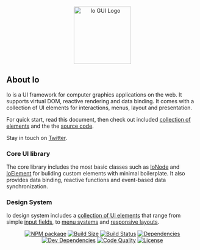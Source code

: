 <p align="center" style="margin-top:2em"><a href="https://io-gui.dev" target="_blank" rel="noopener noreferrer"><img width="150" src="https://io-gui.dev/io/images/logo/io-logo.svg" alt="Io GUI Logo"></a></p>

## About Io

Io is a UI framework for computer graphics applications on the web. It supports virtual DOM, reactive rendering and data binding. It comes with a collection of UI elements for interactions, menus, layout and presentation.

For quick start, read this document, then check out included [collection of elements](#doc=elements-core#IoItem) and the the <a href="https://github.com/io-gui/io/" target="_blank">source code</a>.

Stay in touch on [Twitter](https://twitter.com/io_gui_js).

### Core UI library

The core library includes the most basic classes such as [IoNode](#doc=core-classes#IoNode) and [IoElement](#doc=core-classes#IoElement) for buliding custom elements with minimal boilerplate. It also provides data binding, reactive functions and event-based data synchronization.

### Design System

Io design system includes a [collection of UI elements](#doc=elements-core#IoItem) that range from simple [input fields](#doc=elements-core#IoString), to [menu systems](#doc=elements-menus#IoMenuItem) and [responsive layouts](#doc=elements-layout#IoCollapsable).

<p align="center">
  <a href="https://www.npmjs.com/package/io-gui"><img src="https://img.shields.io/npm/v/io-gui.svg" alt="NPM package" /></a>
  <a href="https://bundlephobia.com/result?p=io-gui"><img src="https://badgen.net/bundlephobia/minzip/io-gui" alt="Build Size" /></a>
  <a href="https://travis-ci.org/io-gui/io"><img src="https://travis-ci.org/io-gui/io.svg?branch=dev" alt="Build Status" /></a>
  <a href="https://david-dm.org/io-gui/io"><img src="https://img.shields.io/david/io-gui/io.svg" alt="Dependencies" /></a>
  <a href="https://david-dm.org/io-gui/io?type=dev"><img src="https://img.shields.io/david/dev/io-gui/io.svg" alt="Dev Dependencies" /></a>
  <a href="https://lgtm.com/projects/g/io-gui/io/context:javascript"><img src="https://img.shields.io/lgtm/grade/javascript/g/io-gui/io.svg?label=code%20quality" alt="Code Quality" /></a>
  <a href="https://github.com/io-gui/io/blob/master/LICENSE"><img src="https://img.shields.io/npm/l/io-gui.svg" alt="License" /></a>
</p>
